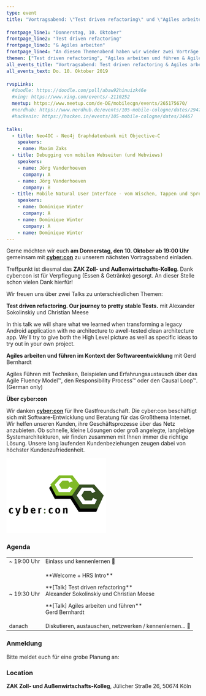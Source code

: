 ```yaml
---
type: event
title: "Vortragsabend: \"Test driven refactoring\" und \"Agiles arbeiten\""

frontpage_line1: "Donnerstag, 10. Oktober"
frontpage_line2: "Test driven refactoring"
frontpage_line3: "& Agiles arbeiten"
frontpage_line4: "An diesem Themenabend haben wir wieder zwei Vorträge für euch. Unsere Speaker Alexander Sokolinskiy, Christian Meese und Gerd Bernhardt über die Themen Test driven refactoring sowie Agiles arbeiten und führen. Treffpunkt ist diesmal das <strong>ZAK Zoll- und Außenwirtschafts-Kolleg</strong>. Wir Danken <a href=\"https://www.cybercon.de/\"><strong>cyber:con</strong></a> für die Location, Verpflegung vor Ort sowie die beiden Vorträge."
themen: ["Test driven refactoring", "Agiles arbeiten und führen & Agiles arbeiten"]
all_events_title: "Vortragsabend: Test driven refactoring & Agiles arbeiten"
all_events_text: Do. 10. Oktober 2019

rvspLinks:
  #doodle: https://doodle.com/poll/abaw92hinuizk46e
  #xing: https://www.xing.com/events/-2110252
  meetup: https://www.meetup.com/de-DE/mobilecgn/events/265175670/
  #nerdhub: https://www.nerdhub.de/events/105-mobile-cologne/dates/29471
  #hackenin: https://hacken.in/events/105-mobile-cologne/dates/34467

talks:
  - title: Neo4OC - Neo4j Graphdatenbank mit Objective-C
    speakers:
    - name: Maxim Zaks
  - title: Debugging von mobilen Webseiten (und Webviews)
    speakers:
    - name: Jörg Vanderhoeven
      company: A
    - name: Jörg Vanderhoeven
      company: B
  - title: Mobile Natural User Interface - vom Wischen, Tappen und Sprechen
    speakers:
    - name: Dominique Winter
      company: A
    - name: Dominique Winter
      company: A
    - name: Dominique Winter
---
```


Gerne möchten wir euch **am Donnerstag, den 10. Oktober ab 19:00 Uhr** gemeinsam mit
**[cyber:con](https://www.cybercon.de/)** zu unserem nächsten Vortragsabend einladen.

Treffpunkt ist diesmal das **ZAK Zoll- und Außenwirtschafts-Kolleg**.
Dank cyber:con ist für Verpflegung (Essen & Getränke) gesorgt.
An dieser Stelle schon vielen Dank hierfür!

Wir freuen uns über zwei Talks zu unterschiedlichen Themen:

**Test driven refactoring. Our journey to pretty stable Tests.** mit
Alexander Sokolinskiy und Christian Meese

In this talk we will share what we learned when
transforming a legacy Android application with no architecture
to awell-tested clean architecture app.
We'll try to give both the High Level picture as well as
specific ideas to try out in your own project.

**Agiles arbeiten und führen im Kontext der Softwareentwicklung** mit
Gerd Bernhardt

Agiles Führen mit Techniken, Beispielen und Erfahrungsaustausch über
das Agile Fluency Model™, den Responsibility Process™ oder
den Causal Loop™. (German only)

**Über cyber:con**

Wir danken **[cyber:con](https://www.cybercon.de/)** für Ihre Gastfreundschaft.
Die cyber:con beschäftigt sich mit Software-Entwicklung und
Beratung für das Großthema Internet.
Wir helfen unseren Kunden, ihre Geschäftsprozesse über das Netz anzubieten.
Ob schnelle, kleine Lösungen oder groß angelegte, langlebige Systemarchitekturen,
wir finden zusammen mit Ihnen immer die richtige Lösung.
Unsere lang laufenden Kundenbeziehungen zeugen dabei von höchster Kundenzufriedenheit.

<a href="https://www.cybercon.de/"><img src="/static/images/cybercon.png" alt="cyber:con Logo" width="260" height="195" /></a>

### Agenda

<table>
  <tr>
    <td>~ 19:00 Uhr</td>
    <td>Einlass und kennenlernen 👋</td>
  </tr>
  <tr>
    <td>~ 19:30 Uhr</td>
    <td>
      <p>
        **Welcome + HRS Intro**
      </p>
      <p>
        **[Talk] Test driven refactoring**<br/>
        Alexander Sokolinskiy und Christian Meese
      </p>
      <p>
        **[Talk] Agiles arbeiten und führen**<br/>
        Gerd Bernhardt
      </p>
    </td>
  </tr>
  <tr>
    <td>danach</td>
    <td>Diskutieren, austauschen, netzwerken / kennenlernen... 🍻</td>
  </tr>
</table>

### Anmeldung

Bitte meldet euch für eine grobe Planung an:&nbsp;
<!--
<RegisterLinks />
-->
<RegisterLinks />

### Location

**ZAK Zoll- und Außenwirtschafts-Kolleg**, Jülicher Straße 26, 50674 Köln
